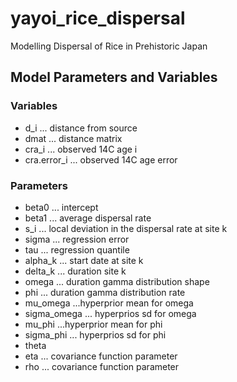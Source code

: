 # yayoi_rice_dispersal
Modelling Dispersal of Rice in Prehistoric Japan



## Model Parameters and Variables
### Variables
 - d_i ... distance from source
 - dmat ... distance matrix
 - cra_i ... observed 14C age i
 - cra.error_i ... observed 14C age error

### Parameters
 - beta0 ... intercept
 - beta1 ... average dispersal rate
 - s_i ... local deviation in the dispersal rate at site k
 - sigma ... regression error
 - tau ... regression quantile
 - alpha_k ... start date at site k
 - delta_k ... duration site k
 - omega ... duration gamma distribution shape 
 - phi ... duration gamma distribution rate
 - mu_omega ...hyperprior mean for omega
 - sigma_omega ... hyperprios sd for omega
 - mu_phi ...hyperprior mean for phi
 - sigma_phi ... hyperprios sd for phi
 - theta
 - eta ... covariance function parameter
 - rho ... covariance function parameter

